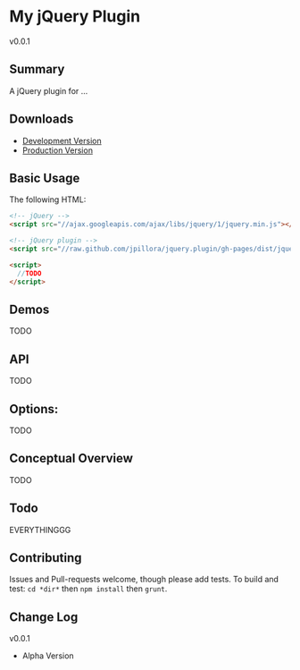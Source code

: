 My jQuery Plugin
=====
v0.0.1

<!--- grunt-pkg-gen:version -->

<!--- grunt-pkg-gen -->

Summary
---
A jQuery plugin for ...

Downloads
---

* [Development Version](http://raw.github.com/jpillora/jquery.plugin/gh-pages/dist/jquery.plugin.js)
* [Production Version](http://raw.github.com/jpillora/jquery.plugin/gh-pages/dist/jquery.plugin.min.js)

Basic Usage
---

The following HTML:

``` html
<!-- jQuery -->
<script src="//ajax.googleapis.com/ajax/libs/jquery/1/jquery.min.js"></script>

<!-- jQuery plugin -->
<script src="//raw.github.com/jpillora/jquery.plugin/gh-pages/dist/jquery.plugin.min.js"></script>

<script>
  //TODO
</script>
```

Demos
---
TODO

API
---
TODO

Options:
---
TODO

Conceptual Overview
---
TODO

Todo
---
EVERYTHINGGG

Contributing
---
Issues and Pull-requests welcome, though please add tests. To build and test: `cd *dir*` then `npm install` then `grunt`.

Change Log
---

v0.0.1

* Alpha Version
